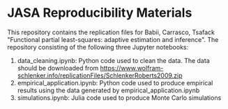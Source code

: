 JASA Reproducibility Materials
================

This repository contains the replication files for Babii, Carrasco, Tsafack "Functional partial least-squares: adaptive estimation and inference". The repository consisting of the following three Jupyter notebooks:
1. data_cleaning.ipynb: Python code used to clean the data. The data should be downloaded from https://www.wolfram-schlenker.info/replicationFiles/SchlenkerRoberts2009.zip
2. empirical_application.ipynb: Python code used to produce empirical results using the data generated by empirical_application.ipynb
3. simulations.ipynb: Julia code used to produce Monte Carlo simulations
